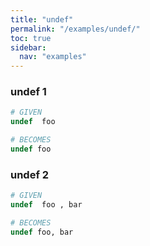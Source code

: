 ```yaml
---
title: "undef"
permalink: "/examples/undef/"
toc: true
sidebar:
  nav: "examples"
---
```


### undef 1
```ruby
# GIVEN
undef  foo
```
```ruby
# BECOMES
undef foo
```
### undef 2
```ruby
# GIVEN
undef  foo , bar
```
```ruby
# BECOMES
undef foo, bar
```
